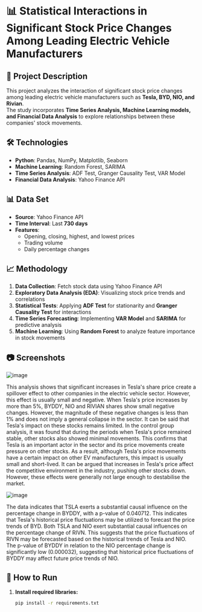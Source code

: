 # 📊 Statistical Interactions in Significant Stock Price Changes Among Leading Electric Vehicle Manufacturers  

## 📌 Project Description  
This project analyzes the interaction of significant stock price changes among leading electric vehicle manufacturers such as **Tesla, BYD, NIO, and Rivian**.  
The study incorporates **Time Series Analysis, Machine Learning models, and Financial Data Analysis** to explore relationships between these companies' stock movements.  

## 🛠 Technologies  
- **Python**: Pandas, NumPy, Matplotlib, Seaborn  
- **Machine Learning**: Random Forest, SARIMA  
- **Time Series Analysis**: ADF Test, Granger Causality Test, VAR Model  
- **Financial Data Analysis**: Yahoo Finance API  

## 📊 Data Set  
- **Source**: Yahoo Finance API  
- **Time Interval**: Last **730 days**  
- **Features**:  
  - Opening, closing, highest, and lowest prices  
  - Trading volume  
  - Daily percentage changes  

## 📈 Methodology  
1. **Data Collection**: Fetch stock data using Yahoo Finance API  
2. **Exploratory Data Analysis (EDA)**: Visualizing stock price trends and correlations  
3. **Statistical Tests**: Applying **ADF Test** for stationarity and **Granger Causality Test** for interactions  
4. **Time Series Forecasting**: Implementing **VAR Model** and **SARIMA** for predictive analysis  
5. **Machine Learning**: Using **Random Forest** to analyze feature importance in stock movements  

## 📷 Screenshots  
![image](https://github.com/user-attachments/assets/c1073441-175d-4d24-a53a-1998ef18dd67)

This analysis shows that significant increases in Tesla's share price create a spillover effect to other companies in the electric vehicle sector. However, this effect is usually small and negative. When Tesla's price increases by more than 5%, BYDDY, NIO and RIVIAN shares show small negative changes. However, the magnitude of these negative changes is less than 1% and does not imply a general collapse in the sector. It can be said that Tesla's impact on these stocks remains limited.
In the control group analysis, it was found that during the periods when Tesla's price remained stable, other stocks also showed minimal movements. This confirms that Tesla is an important actor in the sector and its price movements create pressure on other stocks.
As a result, although Tesla's price movements have a certain impact on other EV manufacturers, this impact is usually small and short-lived. It can be argued that increases in Tesla's price affect the competitive environment in the industry, pushing other stocks down. However, these effects were generally not large enough to destabilise the market.





![image](https://github.com/user-attachments/assets/29de724c-4ab0-4c2c-9ed5-887e8fc4c678)

The data indicates that TSLA exerts a substantial causal influence on the percentage change in BYDDY, with a p-value of 0.040712. This indicates that Tesla's historical price fluctuations may be utilized to forecast the price trends of BYD.
Both TSLA and NIO exert substantial causal influences on the percentage change of RIVN. This suggests that the price fluctuations of RIVN may be forecasted based on the historical trends of Tesla and NIO. The p-value of BYDDY in relation to the NIO percentage change is significantly low (0.000032), suggesting that historical price fluctuations of BYDDY may affect future price trends of NIO. 



  

## 🚀 How to Run  
1. **Install required libraries:**  
   ```bash
   pip install -r requirements.txt
